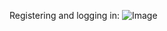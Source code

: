 Registering and logging in:
![Image](https://github.com/user-attachments/assets/afe5b421-b558-4469-bc3d-6c8ede033de5)

